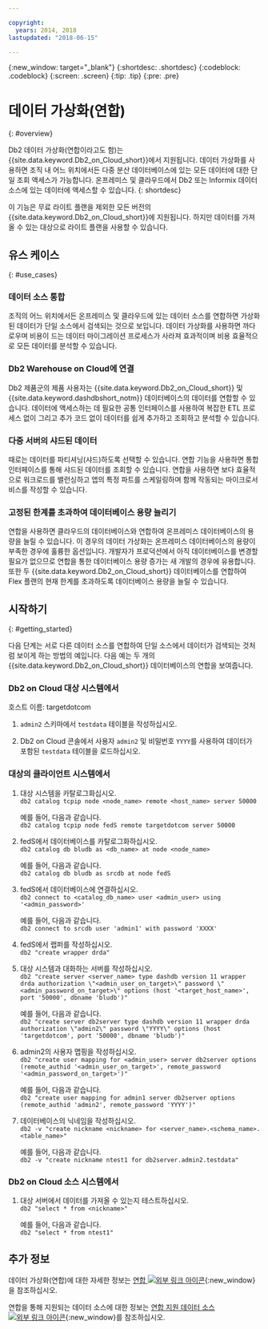 ```yaml
---

copyright:
  years: 2014, 2018
lastupdated: "2018-06-15"

---
```


<!-- Attribute definitions --> 
{:new_window: target="_blank"}
{:shortdesc: .shortdesc}
{:codeblock: .codeblock}
{:screen: .screen}
{:tip: .tip}
{:pre: .pre}

# 데이터 가상화(연합)
{: #overview}

Db2 데이터 가상화(연합이라고도 함)는 {{site.data.keyword.Db2_on_Cloud_short}}에서 지원됩니다. 데이터 가상화를 사용하면 조직 내 어느 위치에서든 다중 분산 데이터베이스에 있는 모든 데이터에 대한 단일 조회 액세스가 가능합니다. 온프레미스 및 클라우드에서 Db2 또는 Informix 데이터 소스에 있는 데이터에 액세스할 수 있습니다.
{: shortdesc}

이 기능은 무료 라이트 플랜을 제외한 모든 버전의 {{site.data.keyword.Db2_on_Cloud_short}}에 지원됩니다. 하지만 데이터를 가져올 수 있는 대상으로 라이트 플랜을 사용할 수 있습니다.

## 유스 케이스
{: #use_cases}

### 데이터 소스 통합

조직의 어느 위치에서든 온프레미스 및 클라우드에 있는 데이터 소스를 연합하면 가상화된 데이터가 단일 소스에서 검색되는 것으로 보입니다. 데이터 가상화를 사용하면 까다로우며 비용이 드는 데이터 마이그레이션 프로세스가 사라져 효과적이며 비용 효율적으로 모든 데이터를 분석할 수 있습니다.

<!-- A company may have started their operations with an on-premises Db2 server. As cloud technology becomes more widespread and companies start to operate on cloud in a cost-effective fashion, there will be continued Cloud growth. However, the organization’s data on both sources remain as a critical component to their decision-making processes. By way of example, a client operating in retail industry needs to be able to access all data, say customer information, to run further analysis on their customers’ consumption behaviors. They need to be able to identify customers, match their records on cloud with already existing ones from an on-premises database and compose them as if the data is being retrieved from a single source. Federation capability here prevents the burdensome data migration process and allows the user to access the data without moving the data.

located in the cloud and on-premises -->

### Db2 Warehouse on Cloud에 연결

Db2 제품군의 제품 사용자는 {{site.data.keyword.Db2_on_Cloud_short}} 및 {{site.data.keyword.dashdbshort_notm}} 데이터베이스의 데이터를 연합할 수 있습니다. 데이터에 액세스하는 데 필요한 공통 인터페이스를 사용하여 복잡한 ETL 프로세스 없이 그리고 추가 코드 없이 데이터를 쉽게 추가하고 조회하고 분석할 수 있습니다.

<!-- Db2 family users would now be able to federate data between Db2 on Cloud and Db2 Warehouse on Cloud. By being provided a common interface for accessing the data, a user can now easily add or query data from or to the Warehouse without complex ETL processes or any additional code. -->

### 다중 서버의 샤드된 데이터

때로는 데이터를 파티셔닝(샤드)하도록 선택할 수 있습니다. 연합 기능을 사용하면 통합 인터페이스를 통해 샤드된 데이터를 조회할 수 있습니다. 연합을 사용하면 보다 효율적으로 워크로드를 밸런싱하고 앱의 특정 파트를 스케일링하며 함께 작동되는 마이크로서비스를 작성할 수 있습니다. 

<!-- At times, users may choose to partition (shard). With federation capabilities, data can be queried with a unified interface and this lets the user better balance the workload, scale specific parts of an app or create microservices that work together. -->

### 고정된 한계를 초과하여 데이터베이스 용량 늘리기

연합을 사용하면 클라우드의 데이터베이스와 연합하여 온프레미스 데이터베이스의 용량을 늘릴 수 있습니다. 이 경우의 데이터 가상화는 온프레미스 데이터베이스의 용량이 부족한 경우에 훌륭한 옵션입니다. 개발자가 프로덕션에서 아직 데이터베이스를 변경할 필요가 없으므로 연합을 통한 데이터베이스 용량 증가는 새 개발의 경우에 유용합니다. 또한 두 {{site.data.keyword.Db2_on_Cloud_short}} 데이터베이스를 연합하여 Flex 플랜의 현재 한계를 초과하도록 데이터베이스 용량을 늘릴 수 있습니다.

<!-- By using federation, users can increase capacity of an on premises database by federating to or from the cloud. This is a great option if your on premises database is running out of storage. Increased capacity will also be useful for new development as our users no longer need to change a database in production. You can also use this feature to federate between two Db2 on Cloud databases to increase the capacity beyond the current limits of the Flex plan. -->

## 시작하기
{: #getting_started}

다음 단계는 서로 다른 데이터 소스를 연합하여 단일 소스에서 데이터가 검색되는 것처럼 보이게 하는 방법의 예입니다. 다음 예는 두 개의 {{site.data.keyword.Db2_on_Cloud_short}} 데이터베이스의 연합을 보여줍니다.

### Db2 on Cloud 대상 시스템에서

호스트 이름: targetdotcom

1. `admin2` 스키마에서 `testdata` 테이블을 작성하십시오.

2. Db2 on Cloud 콘솔에서 사용자 `admin2` 및 비밀번호 `YYYY`를 사용하여 데이터가 포함된 `testdata` 테이블을 로드하십시오.

### 대상의 클라이언트 시스템에서

1. 대상 시스템을 카탈로그화십시오.<br/>
   `db2 catalog tcpip node <node_name> remote <host_name> server 50000`<br/>

   예를 들어, 다음과 같습니다.<br/>
   `db2 catalog tcpip node fedS remote targetdotcom server 50000`

2. fedS에서 데이터베이스를 카탈로그화하십시오.<br/>
   `db2 catalog db bludb as <db_name> at node <node_name>`

   예를 들어, 다음과 같습니다.<br/>
   `db2 catalog db bludb as srcdb at node fedS`

3. fedS에서 데이터베이스에 연결하십시오.<br/>
   `db2 connect to <catalog_db_name> user <admin_user> using '<admin_password>'`

   예를 들어, 다음과 같습니다.<br/>
   `db2 connect to srcdb user 'admin1' with password 'XXXX'`

4. fedS에서 랩퍼를 작성하십시오.<br/>
   `db2 "create wrapper drda"`

5. 대상 시스템과 대화하는 서버를 작성하십시오.<br/>
   `db2 "create server <server_name> type dashdb version 11 wrapper drda authorization \"<admin_user_on_target>\" password \"<admin_password_on_target>\" options (host '<target_host_name>', port '50000', dbname 'bludb')"`

   예를 들어, 다음과 같습니다.<br/>
   `db2 "create server db2server type dashdb version 11 wrapper drda authorization \"admin2\" password \"YYYY\" options (host 'targetdotcom', port '50000', dbname 'bludb')"`

6. admin2의 사용자 맵핑을 작성하십시오.<br/>
   `db2 "create user mapping for <admin_user> server db2server options (remote_authid '<admin_user_on_target>', remote_password '<admin_password_on_target>')"`

   예를 들어, 다음과 같습니다.<br/>
   `db2 "create user mapping for admin1 server db2server options (remote_authid 'admin2', remote_password 'YYYY')"`

7. 데이터베이스의 닉네임을 작성하십시오.<br/>
   `db2 -v "create nickname <nickname> for <server_name>.<schema_name>.<table_name>"`

   예를 들어, 다음과 같습니다.<br/>
   `db2 -v "create nickname ntest1 for db2server.admin2.testdata"`

### Db2 on Cloud 소스 시스템에서

1. 대상 서버에서 데이터를 가져올 수 있는지 테스트하십시오.<br/>
   `db2 "select * from <nickname>"`

   예를 들어, 다음과 같습니다.<br/>
   `db2 "select * from ntest1"`

## 추가 정보

데이터 가상화(연합)에 대한 자세한 정보는 [연합 ![외부 링크 아이콘](../../icons/launch-glyph.svg "외부 링크 아이콘")](https://www.ibm.com/support/knowledgecenter/SS6NHC/com.ibm.swg.im.dashdb.doc/fcontainer.html){:new_window}을 참조하십시오.

연합을 통해 지원되는 데이터 소스에 대한 정보는 [연합 지원 데이터 소스 ![외부 링크 아이콘](../../icons/launch-glyph.svg "외부 링크 아이콘")](https://www.ibm.com/support/docview.wss?uid=swg27050561){:new_window}를 참조하십시오.

